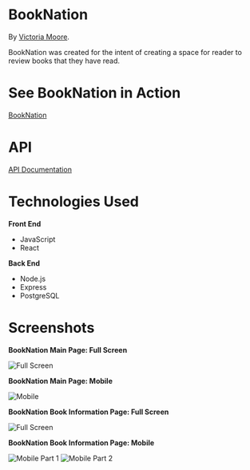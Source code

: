 # BookNation

By [Victoria Moore](https://github.com/JaggerSofia).

BookNation was created for the intent of creating a space for reader to review books that they have read.

# See BookNation in Action

[BookNation](https://booknation-app.now.sh/)

# API

[API Documentation](https://github.com/JaggerSofia/booknation-api)

# Technologies Used

**Front End**

* JavaScript
* React

**Back End**

* Node.js
* Express
* PostgreSQL

# Screenshots

**BookNation Main Page: Full Screen**


![Full Screen](https://user-images.githubusercontent.com/53195545/81482067-39b82b80-91e9-11ea-9289-3d4a0aaa15af.png)

**BookNation Main Page: Mobile**


![Mobile](https://user-images.githubusercontent.com/53195545/81482069-3b81ef00-91e9-11ea-80de-a867cf9f42e3.png)


**BookNation Book Information Page: Full Screen**


![Full Screen](https://user-images.githubusercontent.com/53195545/81482075-4046a300-91e9-11ea-9410-96b5eadf730d.png)

**BookNation Book Information Page: Mobile**


![Mobile Part 1](https://user-images.githubusercontent.com/53195545/81482071-3cb31c00-91e9-11ea-85b6-d581551f0d40.png)
![Mobile Part 2](https://user-images.githubusercontent.com/53195545/81482073-3de44900-91e9-11ea-83ff-ac7a43f68b98.png)


